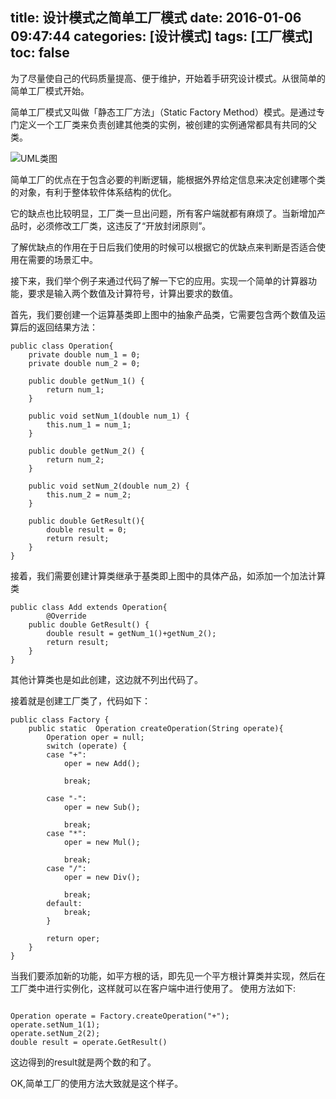 title: 设计模式之简单工厂模式
date: 2016-01-06 09:47:44
categories: [设计模式]
tags: [工厂模式]
toc: false
---
为了尽量使自己的代码质量提高、便于维护，开始着手研究设计模式。从很简单的简单工厂模式开始。<!--more-->

简单工厂模式又叫做「静态工厂方法」（Static Factory Method）模式。是通过专门定义一个工厂类来负责创建其他类的实例，被创建的实例通常都具有共同的父类。

![UML类图](http://7xpi7i.com1.z0.glb.clouddn.com/%E7%AE%80%E5%8D%95%E5%B7%A5%E5%8E%82%E6%A8%A1%E5%BC%8FUML%E5%9B%BE.jpg)

简单工厂的优点在于包含必要的判断逻辑，能根据外界给定信息来决定创建哪个类的对象，有利于整体软件体系结构的优化。

它的缺点也比较明显，工厂类一旦出问题，所有客户端就都有麻烦了。当新增加产品时，必须修改工厂类，这违反了“开放封闭原则”。

了解优缺点的作用在于日后我们使用的时候可以根据它的优缺点来判断是否适合使用在需要的场景汇中。

接下来，我们举个例子来通过代码了解一下它的应用。实现一个简单的计算器功能，要求是输入两个数值及计算符号，计算出要求的数值。

首先，我们要创建一个运算基类即上图中的抽象产品类，它需要包含两个数值及运算后的返回结果方法：
```
public class Operation{
	private double num_1 = 0;
	private double num_2 = 0;
	
	public double getNum_1() {
		return num_1;
	}

	public void setNum_1(double num_1) {
		this.num_1 = num_1;
	}

	public double getNum_2() {
		return num_2;
	}

	public void setNum_2(double num_2) {
		this.num_2 = num_2;
	}

	public double GetResult(){
		double result = 0;
		return result;
	}
}
```

接着，我们需要创建计算类继承于基类即上图中的具体产品，如添加一个加法计算类
```
public class Add extends Operation{
		@Override
	public double GetResult() {
		double result = getNum_1()+getNum_2();
		return result;
	}
}
```
其他计算类也是如此创建，这边就不列出代码了。

接着就是创建工厂类了，代码如下：
```
public class Factory {
	public static  Operation createOperation(String operate){
		Operation oper = null;
		switch (operate) {
		case "+":
			oper = new Add();

			break;

		case "-":
			oper = new Sub();
			
			break;
		case "*":
			oper = new Mul();
			
			break;
		case "/":
			oper = new Div();
			
			break;
		default:
			break;
		}
		
		return oper;
	}
}

```
当我们要添加新的功能，如平方根的话，即先见一个平方根计算类并实现，然后在工厂类中进行实例化，这样就可以在客户端中进行使用了。
使用方法如下:
```

Operation operate = Factory.createOperation("+");
operate.setNum_1(1);
operate.setNum_2(2);
double result = operate.GetResult()
```
这边得到的result就是两个数的和了。

OK,简单工厂的使用方法大致就是这个样子。






